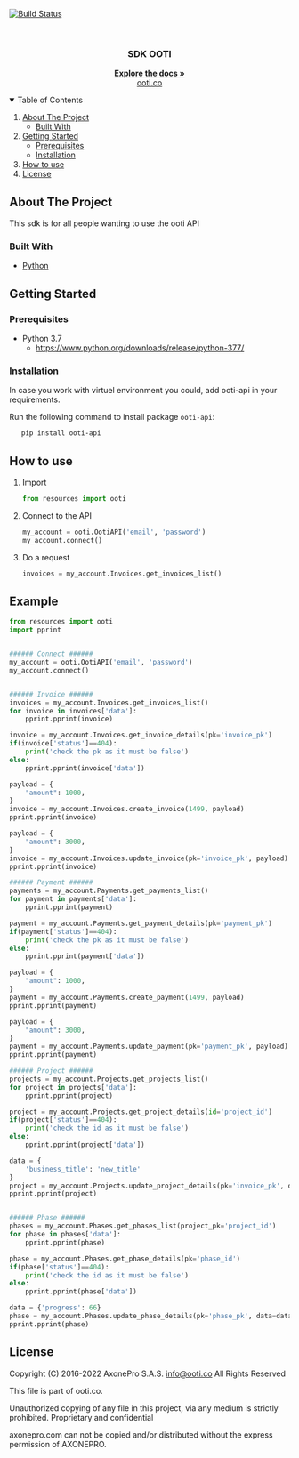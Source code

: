 [![Build Status](https://app.travis-ci.com/axonepro/sdk-ooti.svg?branch=master)](https://app.travis-ci.com/axonepro/sdk-ooti)

<!-- PROJECT LOGO -->
<br />
<p align="center">
  <h3 align="center">SDK OOTI</h3>

  <p align="center">
    <a href="https://github.com/axonepro/sdk-ooti/blob/master/README.md"><strong>Explore the docs »</strong></a>
    <br />
    <a href="https://ooti.co/">ooti.co</a>
  </p>
</p>


<!-- TABLE OF CONTENTS -->
<details open="open">
  <summary>Table of Contents</summary>
  <ol>
    <li>
      <a href="#about-the-project">About The Project</a>
      <ul>
        <li><a href="#built-with">Built With</a></li>
      </ul>
    </li>
    <li>
      <a href="#getting-started">Getting Started</a>
      <ul>
        <li><a href="#prerequisites">Prerequisites</a></li>
        <li><a href="#installation">Installation</a></li>
      </ul>
    </li>
    <li>
      <a href="#how-to-use">How to use</a>
    </li>
    <li><a href="#license">License</a></li>
  </ol>
</details>



<!-- ABOUT THE PROJECT -->
## About The Project

This sdk is for all people wanting to use the ooti API


### Built With

* [Python](https://www.python.org/)


<!-- GETTING STARTED -->
## Getting Started

### Prerequisites

* Python 3.7
  - https://www.python.org/downloads/release/python-377/


### Installation
In case you work with virtuel environment you could, add ooti-api in your requirements.

Run  the following command to install package ```ooti-api```:
```sh
   pip install ooti-api
```

<!-- HOW TO USE -->
## How to use

1. Import
   ```py
   from resources import ooti
   ```
2. Connect to the API
   ```py
   my_account = ooti.OotiAPI('email', 'password')
   my_account.connect()
   ```
3. Do a request
   ```py
   invoices = my_account.Invoices.get_invoices_list()
   ```

## Example

```py
from resources import ooti
import pprint


###### Connect ######
my_account = ooti.OotiAPI('email', 'password')
my_account.connect()


###### Invoice ######
invoices = my_account.Invoices.get_invoices_list()
for invoice in invoices['data']:
    pprint.pprint(invoice)

invoice = my_account.Invoices.get_invoice_details(pk='invoice_pk')
if(invoice['status']==404):
    print('check the pk as it must be false')
else:
    pprint.pprint(invoice['data'])

payload = {
    "amount": 1000,
}
invoice = my_account.Invoices.create_invoice(1499, payload)
pprint.pprint(invoice)

payload = {
    "amount": 3000,
}
invoice = my_account.Invoices.update_invoice(pk='invoice_pk', payload)
pprint.pprint(invoice)

###### Payment ######
payments = my_account.Payments.get_payments_list()
for payment in payments['data']:
    pprint.pprint(payment)

payment = my_account.Payments.get_payment_details(pk='payment_pk')
if(payment['status']==404):
    print('check the pk as it must be false')
else:
    pprint.pprint(payment['data'])

payload = {
    "amount": 1000,
}
payment = my_account.Payments.create_payment(1499, payload)
pprint.pprint(payment)

payload = {
    "amount": 3000,
}
payment = my_account.Payments.update_payment(pk='payment_pk', payload)
pprint.pprint(payment)

###### Project ######
projects = my_account.Projects.get_projects_list()
for project in projects['data']:
    pprint.pprint(project)

project = my_account.Projects.get_project_details(id='project_id')
if(project['status']==404):
    print('check the id as it must be false')
else:
    pprint.pprint(project['data'])

data = {
    'business_title': 'new_title'
}
project = my_account.Projects.update_project_details(pk='invoice_pk', data=data)
pprint.pprint(project)


###### Phase ######
phases = my_account.Phases.get_phases_list(project_pk='project_id')
for phase in phases['data']:
    pprint.pprint(phase)

phase = my_account.Phases.get_phase_details(pk='phase_id')
if(phase['status']==404):
    print('check the id as it must be false')
else:
    pprint.pprint(phase['data'])

data = {'progress': 66}
phase = my_account.Phases.update_phase_details(pk='phase_pk', data=data)
pprint.pprint(phase)
```

<!-- LICENSE -->
## License

Copyright (C) 2016-2022 AxonePro S.A.S. info@ooti.co All Rights Reserved

This file is part of ooti.co.

Unauthorized copying of any file in this project, via any medium is strictly prohibited. Proprietary and confidential

axonepro.com can not be copied and/or distributed without the express permission of AXONEPRO.
